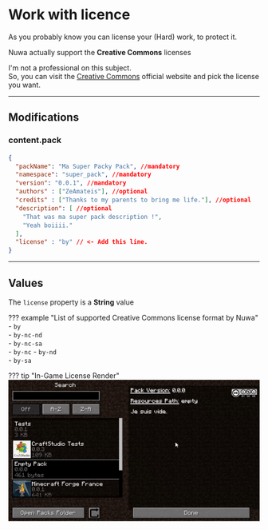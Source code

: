 # Work with licence

As you probably know you can license your (Hard) work, to protect it.

Nuwa actually support the **Creative Commons** licenses

I'm not a professional on this subject.  
So, you can visit the [Creative Commons](https://creativecommons.org/licenses/?lang=en_US) official website and pick the license you want.

___

## Modifications

### content.pack

```json 
{
  "packName": "Ma Super Packy Pack", //mandatory
  "namespace": "super_pack", //mandatory
  "version": "0.0.1", //mandatory
  "authors" : ["ZeAmateis"], //optional
  "credits" : ["Thanks to my parents to bring me life."], //optional
  "description": [ //optional
    "That was ma super pack description !",
    "Yeah boiiii."
  ],
  "license" : "by" // <- Add this line.
}
```

___

## Values

The `license` property is a **String** value

??? example "List of supported Creative Commons license format by Nuwa"  
    - `by`  
    - `by-nc-nd`  
    - `by-nc-sa`  
    - `by-nc`
    - `by-nd`  
    - `by-sa`
    
??? tip "In-Game License Render"  
    ![Licence In-Game Render](../../images/license-render.gif)